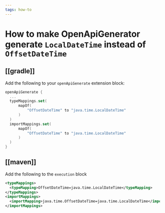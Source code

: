 ```yaml
---
tags: how-to
---
```


# How to make OpenApiGenerator generate `LocalDateTime` instead of `OffsetDateTime`
## [[gradle]]
Add the following to your `openApiGenerate` extension block:

```kotlin
openApiGenerate {
  ...
  typeMappings.set(
      mapOf(
          "OffsetDateTime" to "java.time.LocalDateTime"
      )
  )
  importMappings.set(
      mapOf(
          "OffsetDateTime" to "java.time.LocalDateTime"
      )
  )
}
```

## [[maven]]
Add the following to the `execution` block

```xml
<typeMappings>
  <typeMapping>OffsetDateTime=java.time.LocalDateTime</typeMapping>
</typeMappings>
<importMappings>
  <importMapping>java.time.OffsetDateTime=java.time.LocalDateTime</importMapping>
</importMappings>
```
